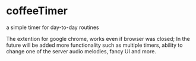 # coffeeTimer
a simple timer for day-to-day routines

The extention for google chrome, works even if browser was closed;
In the future will be added more functionality such as multiple timers,
ability to change one of the server audio melodies, fancy UI and more.
